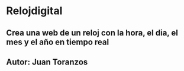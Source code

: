 # Relojdigital
## Crea una web de un reloj con la hora, el dia, el mes y el año en tiempo real
## Autor: Juan Toranzos
